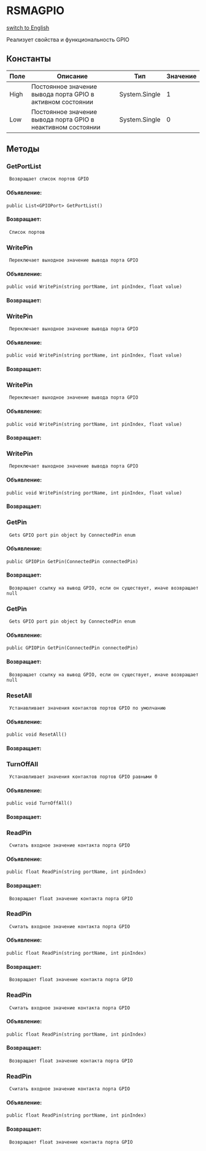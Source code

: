 # RSMAGPIO
[switch to English](/ScriptingAPI/en/Electronics/Microcontrollers/RSMAGPIO.cs.md)

 Реализует свойства и функциональность GPIO
 
## Константы
| Поле | Описание | Тип | Значение |
|--|--|--|--|
|High|     Постоянное значение вывода порта GPIO в активном состоянии|System.Single|1|
|Low|     Постоянное значение вывода порта GPIO в неактивном состоянии|System.Single|0|

## Методы
### GetPortList
     Возвращает список портов GPIO
#### Объявление:
    public List<GPIOPort> GetPortList()
#### Возвращает:
     Список портов
### WritePin
     Переключает выходное значение вывода порта GPIO
#### Объявление:
    public void WritePin(string portName, int pinIndex, float value)
#### Возвращает:

### WritePin
     Переключает выходное значение вывода порта GPIO
#### Объявление:
    public void WritePin(string portName, int pinIndex, float value)
#### Возвращает:

### WritePin
     Переключает выходное значение вывода порта GPIO
#### Объявление:
    public void WritePin(string portName, int pinIndex, float value)
#### Возвращает:

### WritePin
     Переключает выходное значение вывода порта GPIO
#### Объявление:
    public void WritePin(string portName, int pinIndex, float value)
#### Возвращает:

### GetPin
     Gets GPIO port pin object by ConnectedPin enum
#### Объявление:
    public GPIOPin GetPin(ConnectedPin connectedPin)
#### Возвращает:
     Возвращает ссылку на вывод GPIO, если он существует, иначе возвращает null
### GetPin
     Gets GPIO port pin object by ConnectedPin enum
#### Объявление:
    public GPIOPin GetPin(ConnectedPin connectedPin)
#### Возвращает:
     Возвращает ссылку на вывод GPIO, если он существует, иначе возвращает null
### ResetAll
     Устанавливает значения контактов портов GPIO по умолчанию
#### Объявление:
    public void ResetAll()
#### Возвращает:

### TurnOffAll
     Устанавливает значения контактов портов GPIO равными 0
#### Объявление:
    public void TurnOffAll()
#### Возвращает:

### ReadPin
     Считать входное значение контакта порта GPIO 
#### Объявление:
    public float ReadPin(string portName, int pinIndex)
#### Возвращает:
     Возвращает float значение контакта порта GPIO
### ReadPin
     Считать входное значение контакта порта GPIO
#### Объявление:
    public float ReadPin(string portName, int pinIndex)
#### Возвращает:
     Возвращает float значение контакта порта GPIO
### ReadPin
     Считать входное значение контакта порта GPIO 
#### Объявление:
    public float ReadPin(string portName, int pinIndex)
#### Возвращает:
     Возвращает float значение контакта порта GPIO
### ReadPin
     Считать входное значение контакта порта GPIO
#### Объявление:
    public float ReadPin(string portName, int pinIndex)
#### Возвращает:
     Возвращает float значение контакта порта GPIO
